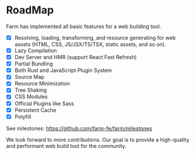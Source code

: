 # RoadMap

Farm has implemented all basic features for a web building tool.

- [x] Resolving, loading, transforming, and resource generating for web assets (HTML, CSS, JS/JSX/TS/TSX, static assets, and so on).
- [x] Lazy Compilation
- [x] Dev Server and HMR (support React Fast Refresh)
- [x] Partial Bundling
- [x] Both Rust and JavaScript Plugin System
- [x] Source Map
- [x] Resource Minimization
- [x] Tree Shaking
- [x] CSS Modules
- [x] Official Plugins like Sass
- [x] Persistent Cache
- [x] Polyfill

See milestones: https://github.com/farm-fe/farm/milestones

We look forward to more contributions. Our goal is to provide a high-quality and performant web build tool for the community.
